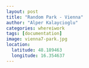 ```yaml
---
layout: post
title: "Random Park - Vienna"
author: "Alper Kalaycioglu"
categories: whereiwork
tags: [documentation]
image: vienna7-park.jpg
location:
  latitude: 48.189463
  longitude: 16.354637
---
```

